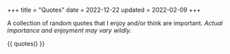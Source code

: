 +++
title = "Quotes"
date = 2022-12-22
updated = 2022-02-09
+++

A collection of random quotes that I enjoy and/or think are important. *Actual importance and enjoyment may vary wildly.*

<!-- more -->

{{ quotes() }}
